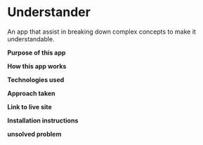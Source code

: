 # Understander
An app that assist in breaking down complex concepts to make it understandable.

**Purpose of this app**

**How this app works**


**Technologies used**


**Approach taken**

**Link to live site**

**Installation instructions**

**unsolved problem**